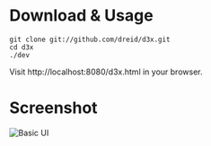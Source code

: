 # Download & Usage

    git clone git://github.com/dreid/d3x.git
    cd d3x
    ./dev

Visit http://localhost:8080/d3x.html in your browser.

# Screenshot

![Basic UI](raw/master/screenshot.png)
